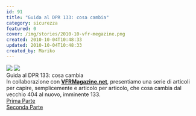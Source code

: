 ```yaml
---
id: 91
title: "Guida al DPR 133: cosa cambia"
category: sicurezza
featured: 0
cover: /img/stories/2010-10-vfr-megazine.png
created: 2010-10-04T10:48:33
updated: 2010-10-04T10:48:33
created_by: Mariko
---
```


<div class="float-start mr-3 w-[300px] flex flex-col">
    <img class="mb-3" src="https://web.archive.org/web/20111101195055im_/http://www.vfrmagazine.net/wp-content/uploads/2010/10/1.png"/>
    <img class="" src="https://web.archive.org/web/20111101195055im_/http://www.vfrmagazine.net/wp-content/uploads/2010/10/7.png"/>
</div>
<div class="flex flex-col gap-y-4">
    <div class="font-bold text-orange-500 text-xl">Guida al DPR 133: cosa cambia</div>
    <div>In collaborazione con <a href="http://www.vfrmagazine.net/" target="_blank"><strong>VFRMagazine.net</strong></a>, presentiamo una serie di articoli per capire, semplicemente e articolo per articolo, che cosa cambia dal vecchio 404 al nuovo, imminente 133.</div>
    <div><a href="https://web.archive.org/web/20110918110601/http://www.vfrmagazine.net/hangar/legalese/guida-al-dpr-133-cosa-cambia-parte-i/" title="Leggi l'articolo">Prima Parte</a></div>
    <div><a href="https://web.archive.org/web/20161031145803/http://www.vfrmagazine.net/hangar/legalese/guida-al-dpr-133-cosa-cambia-parte-2/" title="Leggi l'articolo">Seconda Parte</a>
    </div>
</div>
